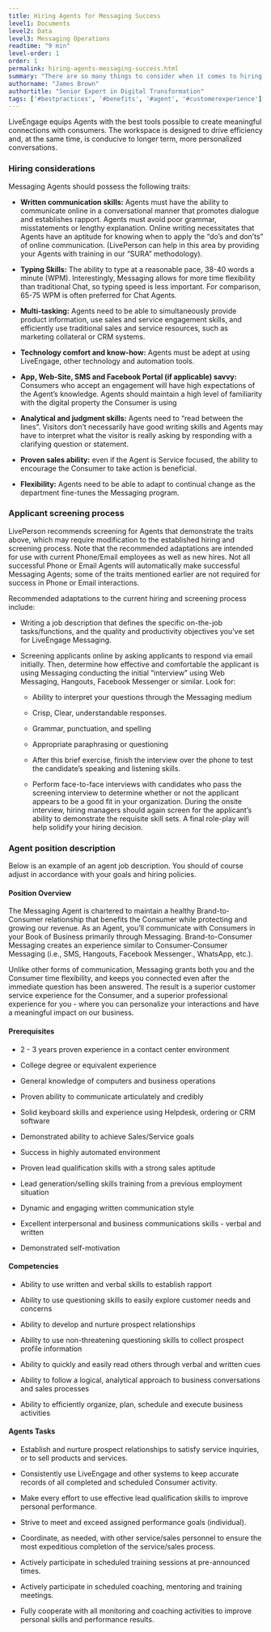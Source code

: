 ```yaml
---
title: Hiring Agents for Messaging Success
level1: Documents
level2: Data
level3: Messaging Operations
readtime: "9 min"
level-order: 1
order: 1
permalink: hiring-agents-messaging-success.html
summary: "There are so many things to consider when it comes to hiring for your contact center. We have more than 20 years experience in the field so we've gathered some of our best practices when it comes to finding the right staff for your contact center."
authorname: "James Brown"
authortitle: "Senior Expert in Digital Transformation"
tags: ['#bestpractices', '#benefits', '#agent', '#customerexperience']
---
```



LiveEngage equips Agents with the best tools possible to create meaningful connections with consumers. The workspace is designed to drive efficiency and, at the same time, is conducive to longer term, more personalized conversations.

### Hiring considerations

Messaging Agents should possess the following traits:

* **Written communication skills:** Agents must have the ability to communicate online in a conversational manner that promotes dialogue and establishes rapport. Agents must avoid poor grammar, misstatements or lengthy explanation. Online writing necessitates that Agents have an aptitude for knowing when to apply the “do’s and don’ts” of online communication. (LivePerson can help in this area by providing your Agents with training in our “SURA” methodology).

* **Typing Skills:** The ability to type at a reasonable pace, 38-40 words a minute (WPM). Interestingly, Messaging allows for more time flexibility than traditional Chat, so typing speed is less important. For comparison, 65-75 WPM is often preferred for Chat Agents.

* **Multi-tasking:** Agents need to be able to simultaneously provide product information, use sales and service engagement skills, and efficiently use traditional sales and service resources, such as marketing collateral or CRM systems.

* **Technology comfort and know-how:** Agents must be adept at using LiveEngage, other technology and automation tools.

* **App, Web-Site, SMS and Facebook Portal (if applicable) savvy:** Consumers who accept an engagement will have high expectations of the Agent’s knowledge. Agents should maintain a high level of familiarity with the digital property the Consumer is using

* **Analytical and judgment skills:** Agents need to “read between the lines”. Visitors don’t necessarily have good writing skills and Agents may have to interpret what the visitor is really asking by responding with a clarifying question or statement.

* **Proven sales ability:** even if the Agent is Service focused, the ability to encourage the Consumer to take action is beneficial.

* **Flexibility:** Agents need to be able to adapt to continual change as the department fine-tunes the Messaging program.

### Applicant screening process

LivePerson recommends screening for Agents that demonstrate the traits above, which may require modification to the established hiring and screening process. Note that the recommended adaptations are intended for use with current Phone/Email employees as well as new hires. Not all successful Phone or Email Agents will automatically make successful Messaging Agents; some of the traits mentioned earlier are not required for success in Phone or Email interactions.

Recommended adaptations to the current hiring and screening process include:
* Writing a job description that defines the specific on-the-job tasks/functions, and the quality and productivity objectives you’ve set for LiveEngage Messaging.

* Screening applicants online by asking applicants to respond via email initially. Then, determine how effective and comfortable the applicant is using Messaging conducting the initial “interview” using Web Messaging, Hangouts, Facebook Messenger or similar. Look for:

  * Ability to interpret your questions through the Messaging medium

  * Crisp, Clear, understandable responses.

  * Grammar, punctuation, and spelling

  * Appropriate paraphrasing or questioning

  * After this brief exercise, finish the interview over the phone to test the candidate’s speaking and listening skills.

  * Perform face-to-face interviews with candidates who pass the screening interview to determine whether or not the applicant appears to be a good fit in your organization. During the onsite interview, hiring managers should again screen for the applicant’s ability to demonstrate the requisite skill sets. A final role-play will help solidify your hiring decision.

### Agent position description
Below is an example of an agent job description. You should of course adjust in accordance with your goals and hiring policies.

#### Position Overview
The Messaging Agent is chartered to maintain a healthy Brand-to-Consumer relationship that benefits the Consumer while protecting and growing our revenue. As an Agent, you’ll communicate with Consumers in your Book of Business primarily through Messaging. Brand-to-Consumer Messaging creates an experience similar to Consumer-Consumer Messaging (i.e., SMS, Hangouts, Facebook Messenger., WhatsApp, etc.).

Unlike other forms of communication, Messaging grants both you and the Consumer time flexibility, and keeps you connected even after the immediate question has been answered. The result is a superior customer service experience for the Consumer, and a superior professional experience for you - where you can personalize your interactions and have a meaningful impact on our business.

#### Prerequisites

* 2 - 3 years proven experience in a contact center environment

* College degree or equivalent experience

* General knowledge of computers and business operations

* Proven ability to communicate articulately and credibly

* Solid keyboard skills and experience using Helpdesk, ordering or CRM software

* Demonstrated ability to achieve Sales/Service goals

* Success in highly automated environment

* Proven lead qualification skills with a strong sales aptitude

* Lead generation/selling skills training from a previous employment situation

* Dynamic and engaging written communication style

* Excellent interpersonal and business communications skills - verbal and written
* Demonstrated self-motivation


#### Competencies

* Ability to use written and verbal skills to establish rapport

* Ability to use questioning skills to easily explore customer needs and concerns

* Ability to develop and nurture prospect relationships

* Ability to use non-threatening questioning skills to collect prospect profile information

* Ability to quickly and easily read others through verbal and written cues

* Ability to follow a logical, analytical approach to business conversations and sales processes

* Ability to efficiently organize, plan, schedule and execute business activities


#### Agents Tasks

* Establish and nurture prospect relationships to satisfy service inquiries, or to sell products and services.

* Consistently use LiveEngage and other systems to keep accurate records of all completed and scheduled Consumer activity.

* Make every effort to use effective lead qualification skills to improve personal performance.

* Strive to meet and exceed assigned performance goals (individual).

* Coordinate, as needed, with other service/sales personnel to ensure the most expeditious completion of the service/sales process.

* Actively participate in scheduled training sessions at pre-announced times.

* Actively participate in scheduled coaching, mentoring and training meetings.

* Fully cooperate with all monitoring and coaching activities to improve personal skills and performance results.
